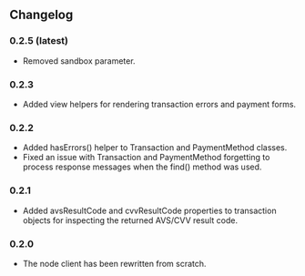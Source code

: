 ## Changelog

### 0.2.5 (latest)
 + Removed sandbox parameter.

### 0.2.3

 + Added view helpers for rendering transaction errors and payment forms.

### 0.2.2

 + Added hasErrors() helper to Transaction and PaymentMethod classes.
 + Fixed an issue with Transaction and PaymentMethod forgetting to
   process response messages when the find() method was used.

### 0.2.1

 + Added avsResultCode and cvvResultCode properties to transaction
   objects for inspecting the returned AVS/CVV result code.

### 0.2.0

 + The node client has been rewritten from scratch.
